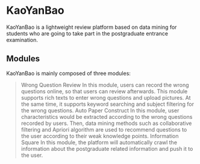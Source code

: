 # KaoYanBao
KaoYanBao is a lightweight review platform based on data mining for students who are going to take part in the postgraduate entrance examination.

## Modules
KaoYanBao is mainly composed of three modules:
> Wrong Question Review
In this module, users can record the wrong questions online, so that users can review afterwards. This module supports rich texts to enter wrong questions and upload pictures. At the same time, it supports keyword searching and subject filtering for the wrong questions.
> Auto Paper Construct
In this module, user characteristics would be extracted according to the wrong questions recorded by users. Then, data mining methods such as collaborative filtering and Apriori algorithm are used to recommend questions to the user according to their weak knowledge points.
> Information Square
In this module, the platform will automatically crawl the information about the postgraduate related information and push it to the user.

